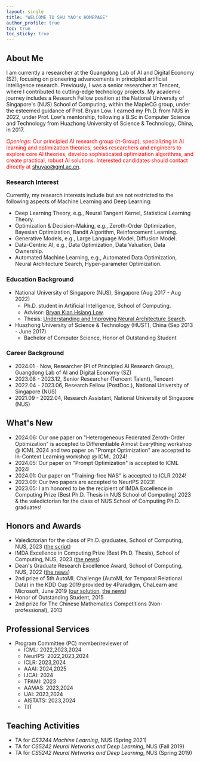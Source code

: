 ```yaml
---
layout: single
title: "WELCOME TO SHU YAO's HOMEPAGE"
author_profile: true
toc: true
toc_sticky: true
---
```


<!-- > An investment in knowledge pays the best interest. - Benjamin Franklin -->

## About Me
I am currently a researcher at the Guangdong Lab of AI and Digital Economy (SZ), focusing on pioneering advancements in principled artificial intelligence research. Previously, I was a senior researcher at Tencent, where I contributed to cutting-edge technology projects. My academic journey includes a Research Fellow position at the National University of Singapore's (NUS) School of Computing, within the MapleCG group, under the esteemed guidance of Prof. Bryan Low. I earned my Ph.D. from NUS in 2022, under Prof. Low's mentorship, following a B.Sc in Computer Science and Technology from Huazhong University of Science & Technology, China, in 2017.

<span style="color: Red">*Openings*: Our principled AI research group ($\pi$-Group), specializing in AI learning and optimization theories, seeks researchers and engineers to explore core AI theories, develop sophisticated optimization algorithms, and create practical, robust AI solutions. Interested candidates should contact directly at shuyao@gml.ac.cn.</span>

### Research Interest
Currently, my research interests include but are not restricted to the following aspects of Machine Learning and Deep Learning:
  - Deep Learning Theory, e.g., Neural Tangent Kernel, Statistical Learning Theory.
  - Optimization & Decision-Making, e.g., Zeroth-Order Optimization, Bayesian Optimization, Bandit Algorithm, Reinforcement Learning.
  - Generative Models, e.g., Large Language Model, Diffusion Model.
  - Data-Centric AI, e.g., Data Optimization, Data Valuation, Data Ownership.
  - Automated Machine Learning, e.g., Automated Data Optimization, Neural Architecture Search, Hyper-parameter Optimization.

### Education Background
- National University of Singapore (NUS), Singapore (Aug 2017 - Aug 2022)
    - Ph.D. student in Artiﬁcial Intelligence, School of Computing.
    - Advisor: <a href="https://www.comp.nus.edu.sg/~lowkh/research.html">Bryan Kian Hsiang Low</a>.
    - Thesis: <a href="https://www.comp.nus.edu.sg/~lowkh/pubs/phd2022s.pdf">Understanding and Improving Neural Architecture Search</a>.
- Huazhong University of Science & Technology (HUST), China (Sep 2013 - June 2017)
    - Bachelor of Computer Science, Honor of Outstanding Student

### Career Background
- 2024.01 - Now, Researcher (PI of Principled AI Research Group), Guangdong Lab of AI and Digital Economy (SZ)
- 2023.08 - 2023.12, Senior Researcher (Tencent Talent), Tencent
- 2022.04 - 2023.06, Research Fellow (PostDoc.), National University of Singapore (NUS)
- 2021.09 - 2022.04, Research Assistant, National University of Singapore (NUS)

## What's New
- 2024.06: Our one paper on "Heterogeneous Federated Zeroth-Order Optimization" is accepted to Differentiable Almost Everything workshop @ ICML 2024 and two paper on "Prompt Optimization" are accepted to In-Context Learning workshop @ ICML 2024!
- 2024.05: Our paper on "Prompt Optimization" is accepted to ICML 2024!
- 2024.01: Our paper on "Training-free NAS" is accepted to ICLR 2024!
- 2023.09: Our two papers are accepted to NeurIPS 2023!
- 2023.05: I am honored to be the recipient of IMDA Excellence in Computing Prize (Best Ph.D. Thesis in NUS School of Computing) 2023 & the valedictorian for the class of NUS School of Computing Ph.D. graduates!
<!-- - 2023.01: Our papers on "Federated Neural Bandit" and "Zeroth-Order Optimization" are accepted to ICLR 2023! -->
<!-- - Sep 2022: Our papers on "Training-free NAS" and "Neural Thompson Sampling" are accepted to NeurIPS 2022! -->
<!-- - May 2022: Our paper on "Neural Ensemble Search" is accepted to UAI 2022! -->
<!-- - May 2022: Our paper on "Data Valuation" is accepted to ICML 2022! -->
<!-- - Jan 2022: Our paper on "Training-free Neural Architecture Search" is accepted to ICLR 2022! -->


## Honors and Awards
- Valedictorian for the class of Ph.D. graduates, School of Computing, NUS, 2023 ([the script](https://shuyao95.github.io/2023/07/22/valedictorian-speech.html))
- IMDA Excellence in Computing Prize (Best Ph.D. Thesis), School of Computing, NUS, 2023 ([the news](https://www.comp.nus.edu.sg/programmes/pg/awards/))
- Dean's Graduate Research Excellence Award, School of Computing, NUS, 2022 ([the news](https://www.comp.nus.edu.sg/programmes/pg/awards/deans/))
- 2nd prize of 5th AutoML Challenge (AutoML for Temporal Relational Data) in the KDD Cup 2019 provided by 4Paradigm, ChaLearn and Microsoft, June 2019 ([our solution](https://github.com/shuyao95/kddcup2019-automl.git), [the news](https://www.4paradigm.com/competition/kddcup2019))
- Honor of Outstanding Student, 2015
- 2nd prize for The Chinese Mathematics Competitions (Non-professional), 2013

## Professional Services
- Program Committee (PC) member/reviewer of
  - ICML:     2022,2023,2024
  - NeurIPS:  2022,2023,2024
  - ICLR:     2023,2024
  - AAAI:     2024,2025
  - IJCAI:    2024
  - TPAMI:    2023
  - AAMAS:    2023,2024
  - UAI:      2023,2024
  - AISTATS:  2023,2024
  - TIT

## Teaching Activities
- TA for *CS3244 Machine Learning*, NUS (Spring 2021)
- TA for *CS5242 Neural Networks and Deep Learning*, NUS (Fall 2019)
- TA for *CS5242 Neural Networks and Deep Learning*, NUS (Spring 2019)